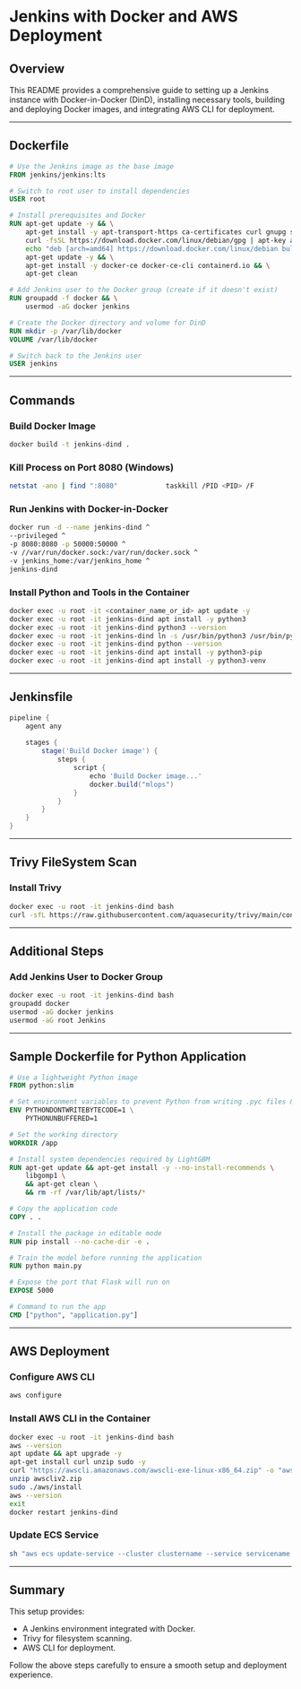 # Jenkins with Docker and AWS Deployment

## Overview
This README provides a comprehensive guide to setting up a Jenkins instance with Docker-in-Docker (DinD), installing necessary tools, building and deploying Docker images, and integrating AWS CLI for deployment.

---

## Dockerfile

```Dockerfile
# Use the Jenkins image as the base image
FROM jenkins/jenkins:lts

# Switch to root user to install dependencies
USER root

# Install prerequisites and Docker
RUN apt-get update -y && \
    apt-get install -y apt-transport-https ca-certificates curl gnupg software-properties-common && \
    curl -fsSL https://download.docker.com/linux/debian/gpg | apt-key add - && \
    echo "deb [arch=amd64] https://download.docker.com/linux/debian bullseye stable" > /etc/apt/sources.list.d/docker.list && \
    apt-get update -y && \
    apt-get install -y docker-ce docker-ce-cli containerd.io && \
    apt-get clean

# Add Jenkins user to the Docker group (create if it doesn't exist)
RUN groupadd -f docker && \
    usermod -aG docker jenkins

# Create the Docker directory and volume for DinD
RUN mkdir -p /var/lib/docker
VOLUME /var/lib/docker

# Switch back to the Jenkins user
USER jenkins
```

---

## Commands

### Build Docker Image
```bash
docker build -t jenkins-dind .
```

### Kill Process on Port 8080 (Windows)
```bash
netstat -ano | find ":8080"            taskkill /PID <PID> /F
```

### Run Jenkins with Docker-in-Docker
```bash
docker run -d --name jenkins-dind ^
--privileged ^
-p 8080:8080 -p 50000:50000 ^
-v //var/run/docker.sock:/var/run/docker.sock ^
-v jenkins_home:/var/jenkins_home ^
jenkins-dind
```

### Install Python and Tools in the Container
```bash
docker exec -u root -it <container_name_or_id> apt update -y
docker exec -u root -it jenkins-dind apt install -y python3
docker exec -u root -it jenkins-dind python3 --version
docker exec -u root -it jenkins-dind ln -s /usr/bin/python3 /usr/bin/python
docker exec -u root -it jenkins-dind python --version
docker exec -u root -it jenkins-dind apt install -y python3-pip
docker exec -u root -it jenkins-dind apt install -y python3-venv
```

---

## Jenkinsfile

```groovy
pipeline {
    agent any
    
    stages {
        stage('Build Docker image') {
            steps {
                script {
                    echo 'Build Docker image...'
                    docker.build("mlops")
                }
            }
        }
    }
}
```

---

## Trivy FileSystem Scan

### Install Trivy
```bash
docker exec -u root -it jenkins-dind bash
curl -sfL https://raw.githubusercontent.com/aquasecurity/trivy/main/contrib/install.sh | sh -s -- -b /usr/local/bin v0.57.1
```

---

## Additional Steps

### Add Jenkins User to Docker Group
```bash
docker exec -u root -it jenkins-dind bash
groupadd docker
usermod -aG docker jenkins
usermod -aG root Jenkins
```

---

## Sample Dockerfile for Python Application

```Dockerfile
# Use a lightweight Python image
FROM python:slim

# Set environment variables to prevent Python from writing .pyc files & Ensure Python output is not buffered
ENV PYTHONDONTWRITEBYTECODE=1 \
    PYTHONUNBUFFERED=1

# Set the working directory
WORKDIR /app

# Install system dependencies required by LightGBM
RUN apt-get update && apt-get install -y --no-install-recommends \
    libgomp1 \
    && apt-get clean \
    && rm -rf /var/lib/apt/lists/*

# Copy the application code
COPY . .

# Install the package in editable mode
RUN pip install --no-cache-dir -e .

# Train the model before running the application
RUN python main.py

# Expose the port that Flask will run on
EXPOSE 5000

# Command to run the app
CMD ["python", "application.py"]
```

---

## AWS Deployment

### Configure AWS CLI
```bash
aws configure
```

### Install AWS CLI in the Container
```bash
docker exec -u root -it jenkins-dind bash
aws --version
apt update && apt upgrade -y
apt-get install curl unzip sudo -y
curl "https://awscli.amazonaws.com/awscli-exe-linux-x86_64.zip" -o "awscliv2.zip"
unzip awscliv2.zip
sudo ./aws/install
aws --version
exit
docker restart jenkins-dind
```

### Update ECS Service
```bash
sh "aws ecs update-service --cluster clustername --service servicename --force-new-deployment"
```

---

## Summary
This setup provides:
- A Jenkins environment integrated with Docker.
- Trivy for filesystem scanning.
- AWS CLI for deployment.

Follow the above steps carefully to ensure a smooth setup and deployment experience.

